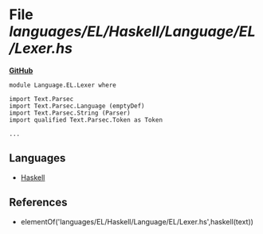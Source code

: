 # File _languages/EL/Haskell/Language/EL/Lexer.hs_
**[GitHub](https://github.com/softlang/yas/blob/master/languages/EL/Haskell/Language/EL/Lexer.hs)**
```
module Language.EL.Lexer where

import Text.Parsec
import Text.Parsec.Language (emptyDef)
import Text.Parsec.String (Parser)
import qualified Text.Parsec.Token as Token

...
```

## Languages
* [Haskell](../languages/Haskell.md)

## References
* elementOf('languages/EL/Haskell/Language/EL/Lexer.hs',haskell(text))
